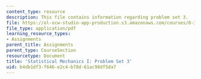 ```yaml
---
content_type: resource
description: This file contains information regarding problem set 3.
file: https://ol-ocw-studio-app-production.s3.amazonaws.com/courses/8-333-statistical-mechanics-i-statistical-mechanics-of-particles-fall-2013/b4db1df3f646e2c4b78d61ac98df5da7_MIT8_333F13_pset3.pdf
file_type: application/pdf
learning_resource_types:
- Assignments
parent_title: Assignments
parent_type: CourseSection
resourcetype: Document
title: 'Statistical Mechanics I: Problem Set 3'
uid: b4db1df3-f646-e2c4-b78d-61ac98df5da7
---
```


